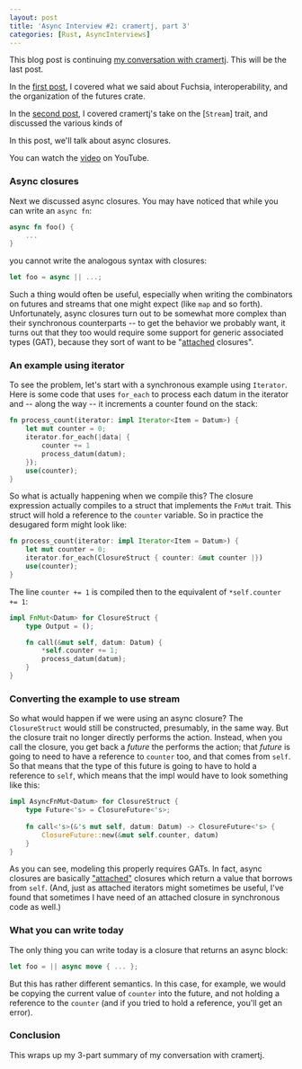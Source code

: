 ```yaml
---
layout: post
title: 'Async Interview #2: cramertj, part 3'
categories: [Rust, AsyncInterviews]
---
```


This blog post is continuing [my conversation with
cramertj][first post]. This
will be the last post.

In the [first post], I covered what we said about Fuchsia,
interoperability, and the organization of the futures crate. 

In the [second post], I covered cramertj's take on the [`Stream`]
trait, and discussed the various kinds of 

In this post, we'll talk about async closures.

You can watch the [video] on YouTube.

[first post]: http://smallcultfollowing.com/babysteps/blog/2019/12/09/async-interview-2-cramertj/
[second post]: http://smallcultfollowing.com/babysteps/blog/2019/12/10/async-interview-2-cramertj-part-2/
[video]: https://youtu.be/NF_qyiypnOs

### Async closures

Next we discussed async closures. You may have noticed that while you
can write an `async fn`:

```rust
async fn foo() {
    ...
}
```

you cannot write the analogous syntax with closures:

```rust
let foo = async || ...;
```

Such a thing would often be useful, especially when writing the
combinators on futures and streams that one might expect (like `map`
and so forth). Unfortunately, async closures turn out to be somewhat
more complex than their synchronous counterparts -- to get the
behavior we probably want, it turns out that they too would require
some support for generic associated types (GAT), because they sort of
want to be "[attached] closures".

[attached]: http://smallcultfollowing.com/babysteps/blog/2019/12/10/async-interview-2-cramertj-part-2/#terminology-note-detachedattached-instead-of-streaming

### An example using iterator

To see the problem, let's start with a synchronous example using
`Iterator`. Here is some code that uses `for_each` to process each
datum in the iterator and -- along the way -- it increments a counter
found on the stack:

```rust
fn process_count(iterator: impl Iterator<Item = Datum>) {
    let mut counter = 0;
    iterator.for_each(|data| {
        counter += 1
        process_datum(datum);
    });
    use(counter);
}
```

So what is actually happening when we compile this? The closure expression
actually compiles to a struct that implements the `FnMut` trait. This struct
will hold a reference to the `counter` variable. So in practice the desugared
form might look like:

```rust
fn process_count(iterator: impl Iterator<Item = Datum>) {
    let mut counter = 0;
    iterator.for_each(ClosureStruct { counter: &mut counter |})
    use(counter);
}
```

The line `counter += 1` is compiled then to the equivalent of `*self.counter += 1`:

```rust
impl FnMut<Datum> for ClosureStruct {
    type Output = ();

    fn call(&mut self, datum: Datum) {
        *self.counter += 1;
        process_datum(datum);
    }
}
```

### Converting the example to use stream

So what would happen if we were using an async closure? The
`ClosureStruct` would still be constructed, presumably, in the same
way. But the closure trait no longer directly performs the
action. Instead, when you call the closure, you get back a *future*
the performs the action; that *future* is going to need to have a
reference to `counter` too, and that comes from `self`. So that means
that the type of this future is going to have to hold a reference to
`self`, which means that the impl would have to look something like
this:

```rust
impl AsyncFnMut<Datum> for ClosureStruct {
    type Future<'s> = ClosureFuture<'s>;
    
    fn call<'s>(&'s mut self, datum: Datum) -> ClosureFuture<'s> {
        ClosureFuture::new(&mut self.counter, datum)
    }
}
```

As you can see, modeling this properly requires GATs. In fact, async
closures are basically ["attached"] closures which return a value that
borrows from `self`. (And, just as attached iterators might sometimes
be useful, I've found that sometimes I have need of an attached
closure in synchronous code as well.)

["attached"]: http://smallcultfollowing.com/babysteps/blog/2019/12/10/async-interview-2-cramertj-part-2/#terminology-note-detachedattached-instead-of-streaming

### What you can write today

The only thing you can write today is a closure that returns an async
block:

```rust
let foo = || async move { ... };
```

But this has rather different semantics. In this case, for example, we
would be copying the current value of `counter` into the future, and
not holding a reference to the `counter` (and if you tried to hold a
reference, you'll get an error).

### Conclusion

This wraps up my 3-part summary of my conversation with cramertj.

